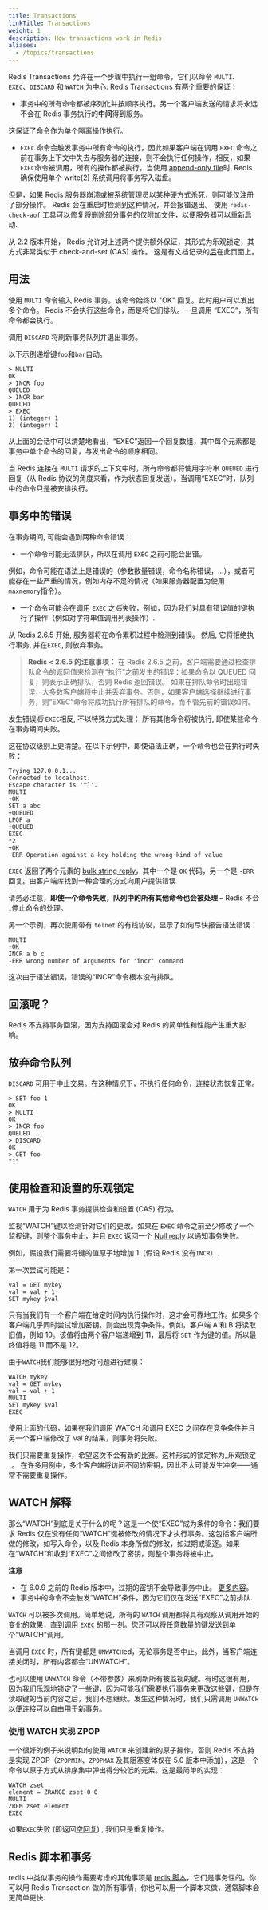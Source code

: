 ```yaml
---
title: Transactions
linkTitle: Transactions
weight: 1
description: How transactions work in Redis
aliases:
  - /topics/transactions
---
```


Redis Transactions 允许在一个步骤中执行一组命令，它们以命令 `MULTI`、`EXEC`、`DISCARD` 和 `WATCH` 为中心.
Redis Transactions 有两个重要的保证：

*   事务中的所有命令都被序列化并按顺序执行。另一个客户端发送的请求将永远不会在 Redis 事务执行的**中间**得到服务。

这保证了命令作为单个隔离操作执行。

*   `EXEC` 命令会触发事务中所有命令的执行，因此如果客户端在调用 `EXEC` 命令之前在事务上下文中失去与服务器的连接，则不会执行任何操作，相反，如果 `EXEC`命令被调用，所有的操作都被执行。当使用 [append-only file](/topics/persistence#append-only-file)时, Redis 确保使用单个 write(2) 系统调用将事务写入磁盘。

但是，如果 Redis 服务器崩溃或被系统管理员以某种硬方式杀死，则可能仅注册了部分操作。 Redis 会在重启时检测到这种情况，并会报错退出。
使用 `redis-check-aof` 工具可以修复将删除部分事务的仅附加文件，以便服务器可以重新启动.


从 2.2 版本开始， Redis 允许对上述两个提供额外保证，其形式为乐观锁定，其方式非常类似于 check-and-set (CAS) 操作。
这是有文档记录的[后](#cas)在此页面上。

## 用法

使用 `MULTI` 命令输入 Redis 事务。该命令始终以 "OK" 回复。此时用户可以发出多个命令。 Redis 不会执行这些命令，而是将它们排队。一旦调用 “EXEC”，所有命令都会执行。

调用 `DISCARD` 将刷新事务队列并退出事务。

以下示例递增键`foo`和`bar`自动。

    > MULTI
    OK
    > INCR foo
    QUEUED
    > INCR bar
    QUEUED
    > EXEC
    1) (integer) 1
    2) (integer) 1

从上面的会话中可以清楚地看出，“EXEC”返回一个回复数组，其中每个元素都是事务中单个命令的回复，与发出命令的顺序相同。

当 Redis 连接在 `MULTI` 请求的上下文中时，所有命令都将使用字符串 `QUEUED` 进行回复（从 Redis 协议的角度来看，作为状态回复发送）。当调用“EXEC”时，队列中的命令只是被安排执行。

## 事务中的错误

在事务期间, 可能会遇到两种命令错误：

* 一个命令可能无法排队，所以在调用 `EXEC` 之前可能会出错。

例如，命令可能在语法上是错误的（参数数量错误，命令名称错误，...），或者可能存在一些严重的情况，例如内存不足的情况（如果服务器配置为使用 ` maxmemory`指令）。

* 一个命令可能会在调用 `EXEC` 之*后*失败，例如，因为我们对具有错误值的键执行了操作（例如对字符串值调用列表操作）.

从 Redis 2.6.5 开始, 服务器将在命令累积过程中检测到错误。
然后, 它将拒绝执行事务, 并在`EXEC`, 则放弃事务。

> **Redis < 2.6.5 的注意事项：** 在 Redis 2.6.5 之前，客户端需要通过检查排队命令的返回值来检测在“执行”之前发生的错误：如果命令以 QUEUED 回复，则表示正确排队，否则 Redis 返回错误。
如果在排队命令时出现错误，大多数客户端将中止并丢弃事务。否则，如果客户端选择继续进行事务，则“EXEC”命令将成功执行所有排队的命令，而不管先前的错误如何。

发生错误*后* `EXEC`相反, 不以特殊方式处理：
所有其他命令将被执行, 即使某些命令在事务期间失败。

这在协议级别上更清楚。在以下示例中，即使语法正确，一个命令也会在执行时失败：

    Trying 127.0.0.1...
    Connected to localhost.
    Escape character is '^]'.
    MULTI
    +OK
    SET a abc
    +QUEUED
    LPOP a
    +QUEUED
    EXEC
    *2
    +OK
    -ERR Operation against a key holding the wrong kind of value

`EXEC` 返回了两个元素的 [bulk string reply](/topics/protocol#bulk-string-reply)，其中一个是 `OK` 代码，另一个是 `-ERR` 回复。由客户端库找到一种合理的方式向用户提供错误.

请务必注意，**即使一个命令失败，队列中的所有其他命令也会被处理** – Redis 不会_停止命令的处理。

另一个示例，再次使用带有 `telnet` 的有线协议，显示了如何尽快报告语法错误：

    MULTI
    +OK
    INCR a b c
    -ERR wrong number of arguments for 'incr' command

这次由于语法错误，错误的“INCR”命令根本没有排队。

## 回滚呢？

Redis 不支持事务回滚，因为支持回滚会对 Redis 的简单性和性能产生重大影响。

## 放弃命令队列

`DISCARD` 可用于中止交易。在这种情况下，不执行任何命令，连接状态恢复正常。

    > SET foo 1
    OK
    > MULTI
    OK
    > INCR foo
    QUEUED
    > DISCARD
    OK
    > GET foo
    "1"

<a name="cas"></a>

## 使用检查和设置的乐观锁定

`WATCH` 用于为 Redis 事务提供检查和设置 (CAS) 行为。

监视“WATCH”键以检测针对它们的更改。如果在 `EXEC` 命令之前至少修改了一个监视键，则整个事务中止，并且 `EXEC` 返回一个 [Null reply](/topics/protocol#nil-reply) 以通知事务失败。

例如，假设我们需要将键的值原子地增加 1（假设 Redis 没有`INCR`）.

第一次尝试可能是：

    val = GET mykey
    val = val + 1
    SET mykey $val

只有当我们有一个客户端在给定时间内执行操作时，这才会可靠地工作。如果多个客户端几乎同时尝试增加密钥，则会出现竞争条件。例如，客户端 A 和 B 将读取旧值，例如 10。该值将由两个客户端递增到 11，最后将 `SET` 作为键的值。所以最终值将是 11 而不是 12。

由于`WATCH`我们能够很好地对问题进行建模：

    WATCH mykey
    val = GET mykey
    val = val + 1
    MULTI
    SET mykey $val
    EXEC

使用上面的代码，如果在我们调用 WATCH 和调用 EXEC 之间存在竞争条件并且另一个客户端修改了 val 的结果，则事务将失败。

我们只需要重复操作，希望这次不会有新的比赛。这种形式的锁定称为_乐观锁定_。
在许多用例中，多个客户端将访问不同的密钥，因此不太可能发生冲突——通常不需要重复操作。

## WATCH 解释

那么“WATCH”到底是关于什么的呢？这是一个使“EXEC”成为条件的命令：我们要求 Redis 仅在没有任何“WATCH”键被修改的情况下才执行事务。这包括客户端所做的修改，如写入命令，以及 Redis 本身所做的修改，如过期或驱逐。如果在“WATCH”和收到“EXEC”之间修改了密钥，则整个事务将被中止。

**注意**

* 在 6.0.9 之前的 Redis 版本中，过期的密钥不会导致事务中止。 [更多内容](https://github.com/redis/redis/pull/7920)。
* 事务中的命令不会触发“WATCH”条件，因为它们仅在发送“EXEC”之前排队.

`WATCH` 可以被多次调用。简单地说，所有的 `WATCH` 调用都将具有观察从调用开始的变化的效果，直到调用 `EXEC` 的那一刻。您还可以将任意数量的键发送到单个“WATCH”调用。

当调用 `EXEC` 时，所有键都是 `UNWATCH`ed，无论事务是否中止。此外，当客户端连接关闭时，所有内容都会“UNWATCH”。

也可以使用 `UNWATCH` 命令（不带参数）来刷新所有被监视的键​​。有时这很有用，因为我们乐观地锁定了一些键，因为可能我们需要执行事务来更改这些键，但是在读取键的当前内容之后，我们不想继续。发生这种情况时，我们只需调用 `UNWATCH` 以便连接可以自由用于新事务。

### 使用 WATCH 实现 ZPOP

一个很好的例子来说明如何使用 `WATCH` 来创建新的原子操作，否则 Redis 不支持是实现 ZPOP（`ZPOPMIN`、`ZPOPMAX` 及其阻塞变体仅在 5.0 版本中添加），这是一个命令以原子方式从排序集中弹出得分较低的元素。这是最简单的实现：

    WATCH zset
    element = ZRANGE zset 0 0
    MULTI
    ZREM zset element
    EXEC

如果`EXEC`失败 (即返回[空回复](/topics/protocol#nil-reply)) , 我们只是重复操作。

## Redis 脚本和事务

redis 中类似事务的操作需要考虑的其他事项是 [redis 脚本](/commands/eval)，它们是事务性的。你可以用 Redis Transaction 做的所有事情，你也可以用一个脚本来做，通常脚本会更简单更快.
